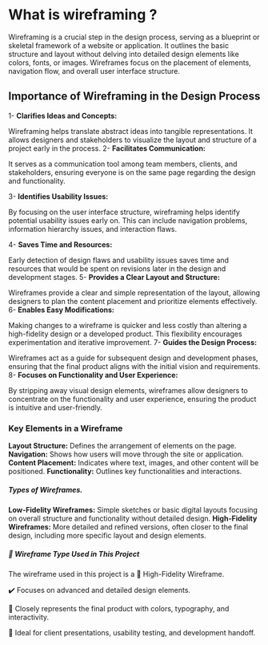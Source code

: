 # What is wireframing ?

Wireframing is a crucial step in the design process, serving as a blueprint or skeletal framework of a website or application. It outlines the basic structure and layout without delving into detailed design elements like colors, fonts, or images. Wireframes focus on the placement of elements, navigation flow, and overall user interface structure.

## Importance of Wireframing in the Design Process


1- **Clarifies Ideas and Concepts:**

Wireframing helps translate abstract ideas into tangible representations. It allows designers and stakeholders to visualize the layout and structure of a project early in the process.
2- **Facilitates Communication:**

It serves as a communication tool among team members, clients, and stakeholders, ensuring everyone is on the same page regarding the design and functionality.

3- **Identifies Usability Issues:**

By focusing on the user interface structure, wireframing helps identify potential usability issues early on. This can include navigation problems, information hierarchy issues, and interaction flaws.

4- **Saves Time and Resources:**

Early detection of design flaws and usability issues saves time and resources that would be spent on revisions later in the design and development stages.
5- **Provides a Clear Layout and Structure:**

Wireframes provide a clear and simple representation of the layout, allowing designers to plan the content placement and prioritize elements effectively.
6- **Enables Easy Modifications:**

Making changes to a wireframe is quicker and less costly than altering a high-fidelity design or a developed product. This flexibility encourages experimentation and iterative improvement.
7- **Guides the Design Process:**

Wireframes act as a guide for subsequent design and development phases, ensuring that the final product aligns with the initial vision and requirements.
8- **Focuses on Functionality and User Experience:**

By stripping away visual design elements, wireframes allow designers to concentrate on the functionality and user experience, ensuring the product is intuitive and user-friendly.

### Key Elements in a Wireframe
**Layout Structure:** Defines the arrangement of elements on the page.
**Navigation:** Shows how users will move through the site or application.
**Content Placement:** Indicates where text, images, and other content will be positioned.
**Functionality:** Outlines key functionalities and interactions.

##### Types of Wireframes.
**Low-Fidelity Wireframes:** Simple sketches or basic digital layouts focusing on overall structure and functionality without detailed design.
**High-Fidelity Wireframes:** More detailed and refined versions, often closer to the final design, including more specific layout and design elements.


##### 📂 Wireframe Type Used in This Project
The wireframe used in this project is a 🎨 High-Fidelity Wireframe.

✔️ Focuses on advanced and detailed design elements.

🌟 Closely represents the final product with colors, typography, and interactivity.

📐 Ideal for client presentations, usability testing, and development handoff.
